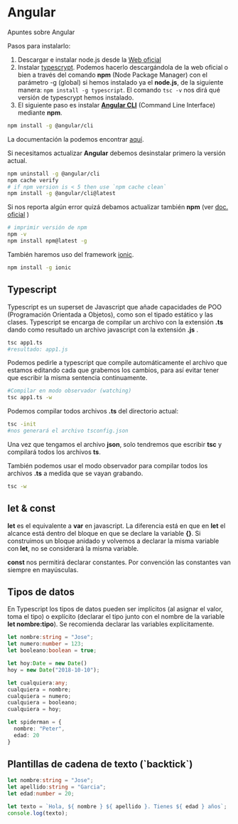 # Angular
Apuntes sobre Angular

Pasos para instalarlo:
1. Descargar e instalar node.js desde la [Web oficial](https://nodejs.org)
2. Instalar [typescrypt](https://www.typescriptlang.org/). Podemos hacerlo descargándola de la web oficial o bien a través del comando **npm** (Node Package Manager) con el parámetro -g (global) si hemos instalado ya el **node.js**, de la siguiente manera:
`npm install -g typescript`. El comando `tsc -v` nos dirá qué versión de typescrypt hemos instalado.
3. El siguiente paso es instalar [**Angular CLI**](https://cli.angular.io/) (Command Line Interface) mediante **npm**.
```bash
npm install -g @angular/cli
```
La documentación la podemos encontrar [aquí](https://github.com/angular/angular-cli).

Si necesitamos actualizar **Angular** debemos desinstalar primero la versión actual.
```bash
npm uninstall -g @angular/cli
npm cache verify
# if npm version is < 5 then use `npm cache clean`
npm install -g @angular/cli@latest
```
Si nos reporta algún error quizá debamos actualizar también **npm** (ver [doc. oficial](https://docs.npmjs.com/getting-started/fixing-npm-permissions) )
```bash
# imprimir versión de npm
npm -v
npm install npm@latest -g
```
También haremos uso del framework [ionic](https://ionicframework.com/).
```bash
npm install -g ionic
```
## Typescript
Typescript es un superset de Javascript que añade capacidades de POO (Programación Orientada a Objetos), como son el tipado estático y las clases. Typescript se encarga de compilar un archivo con la extensión **.ts** dando como resultado un archivo javascript con la extensión **.js** .
```bash
tsc app1.ts
#resultado: app1.js
```
Podemos pedirle a typescript que compile automáticamente el archivo que estamos editando cada que grabemos los cambios, para así evitar tener que escribir la misma sentencia continuamente.
```bash
#Compilar en modo observador (watching)
tsc app1.ts -w
```
Podemos compilar todos archivos **.ts** del directorio actual:
```bash
tsc -init
#nos generará el archivo tsconfig.json
```
Una vez que tengamos el archivo **json**, solo tendremos que escribir **tsc** y compilará todos los archivos **ts**.

También podemos usar el modo observador para compilar todos los archivos **.ts** a medida que se vayan grabando.
```bash
tsc -w
```

## let & const
**let** es el equivalente a **var** en javascript. La diferencia está en que en **let** el alcance está dentro del bloque en que se declare la variable **{}**. Si construimos un bloque anidado y volvemos a declarar la misma variable con **let**, no se considerará la misma variable.

**const** nos permitirá declarar constantes. Por convención las constantes van siempre en mayúsculas.

## Tipos de datos
En Typescript los tipos de datos pueden ser implícitos (al asignar el valor, toma el tipo) o explícito (declarar el tipo junto con el nombre de la variable **let nombre:tipo**). Se recomienda declarar las variables explícitamente.
```typescript
let nombre:string = "Jose";
let numero:number = 123;
let booleano:boolean = true;

let hoy:Date = new Date()
hoy = new Date("2018-10-10");

let cualquiera:any;
cualquiera = nombre;
cualquiera = numero;
cualquiera = booleano;
cualquiera = hoy;

let spiderman = {
  nombre: "Peter",
  edad: 20
}
```
## Plantillas de cadena de texto (\`backtick\`)
```typescript
let nombre:string = "Jose";
let apellido:string = "Garcia";
let edad:number = 20;

let texto = `Hola, ${ nombre } ${ apellido }. Tienes ${ edad } años`;
console.log(texto);
```
